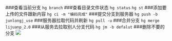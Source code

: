 ###查看当前分支
`hg branch`
###查看目录文件状态
`hg status`  `hg st`
###添加要上传的文件跟新内容
`hg ci -m "编码完成"`
###提交分支到服务器
`hg push -b junlongj_use`
###服务器拉取代码并刷新
`hg pull -u`
###合并分支
`hg merge lijuanp_2.0`
###从服务去拉取别人分支代码
`hg jm -b defalut`
###删除不要的分支
![](/Users/Jincc/Desktop/HG命令/CloseBranch.png)
